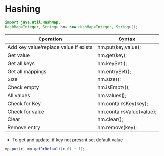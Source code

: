 # Hashing

```java
import java.util.HashMap;
HashMap<Integer, String> hm= new HashMap<Integer, String>();
```
|Operation|Syntax|
|---|---|
|Add key value/replace value if exists|hm.put(key,value);|
|Get value|hm.get(key);|
|Get all keys|hm.keySet();|
|Get all mappings|hm.entrySet();|
|Size|hm.size();|
|Check empty|hm.isEmpty();|
|All values|hm.values();|
|Check for Key|hm.containsKey(key);|
|Check for value|hm.containsValue(value);|
|Clear|hm.clear();|
|Remove entry|hm.remove(key);|

- To get and update, if key not present set default value
```java
mp.put(c, mp.getOrDefault(c,0) + 1);
```

